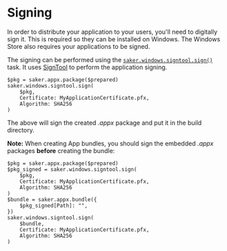# Signing

In order to distribute your application to your users, you'll need to digitally sign it. This is required so they can be installed on Windows. The Windows Store also requires your applications to be signed.

The signing can be performed using the [`saker.windows.signtool.sign()`](/taskdoc/saker.windows.signtool.sign.html) task. It uses [SignTool](https://docs.microsoft.com/en-us/windows/win32/seccrypto/signtool) to perform the application signing.

```sakerscript
$pkg = saker.appx.package($prepared)
saker.windows.signtool.sign(
	$pkg, 
	Certificate: MyApplicationCertificate.pfx, 
	Algorithm: SHA256
)
```

The above will sign the created *.appx* package and put it in the build directory.

**Note:** When creating App bundles, you should sign the embedded *.appx* packages **before** creating the bundle:

```sakerscript
$pkg = saker.appx.package($prepared)
$pkg_signed = saker.windows.signtool.sign(
	$pkg, 
	Certificate: MyApplicationCertificate.pfx, 
	Algorithm: SHA256
)
$bundle = saker.appx.bundle({
	$pkg_signed[Path]: "",
})
saker.windows.signtool.sign(
	$bundle, 
	Certificate: MyApplicationCertificate.pfx, 
	Algorithm: SHA256
)
```
